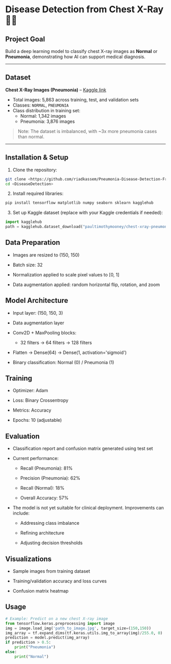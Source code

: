 # Disease Detection from Chest X-Ray 🩻🧠

## Project Goal
Build a deep learning model to classify chest X-ray images as **Normal** or **Pneumonia**, demonstrating how AI can support medical diagnosis.

---

## Dataset
**Chest X-Ray Images (Pneumonia)** – [Kaggle link](https://www.kaggle.com/datasets/paultimothymooney/chest-xray-pneumonia)  

- Total images: 5,863 across training, test, and validation sets  
- Classes: `NORMAL`, `PNEUMONIA`  
- Class distribution in training set:
  - Normal: 1,342 images  
  - Pneumonia: 3,876 images  

> Note: The dataset is imbalanced, with ~3x more pneumonia cases than normal.

---

## Installation & Setup

1. Clone the repository:
```bash
git clone <https://github.com/riadkassem/Pneumonia-Disease-Detection-From-Chest-X-ray.git>
cd <DiseaseDetection>
```
2. Install required libraries:
```bash
pip install tensorflow matplotlib numpy seaborn sklearn kagglehub
```
3. Set up Kaggle dataset (replace with your Kaggle credentials if needed):
```python
import kagglehub
path = kagglehub.dataset_download("paultimothymooney/chest-xray-pneumonia")
```
## Data Preparation
- Images are resized to (150, 150)
 
- Batch size: 32

- Normalization applied to scale pixel values to [0, 1]

- Data augmentation applied: random horizontal flip, rotation, and zoom

## Model Architecture
- Input layer: (150, 150, 3)

- Data augmentation layer

- Conv2D + MaxPooling blocks:

    - 32 filters → 64 filters → 128 filters

- Flatten → Dense(64) → Dense(1, activation='sigmoid')

- Binary classification: Normal (0) / Pneumonia (1)

## Training
- Optimizer: Adam

- Loss: Binary Crossentropy

- Metrics: Accuracy

- Epochs: 10 (adjustable)

## Evaluation
- Classification report and confusion matrix generated using test set

- Current performance:

    - Recall (Pneumonia): 81%

    - Precision (Pneumonia): 62%

    - Recall (Normal): 18%

    - Overall Accuracy: 57%

- The model is not yet suitable for clinical deployment. Improvements can include:

    - Addressing class imbalance

    - Refining architecture

    - Adjusting decision thresholds

## Visualizations
- Sample images from training dataset

- Training/validation accuracy and loss curves

- Confusion matrix heatmap

## Usage
```python
# Example: Predict on a new chest X-ray image
from tensorflow.keras.preprocessing import image
img = image.load_img('path_to_image.jpg', target_size=(150,150))
img_array = tf.expand_dims(tf.keras.utils.img_to_array(img)/255.0, 0)
prediction = model.predict(img_array)
if prediction > 0.5:
    print("Pneumonia")
else:
    print("Normal")
```